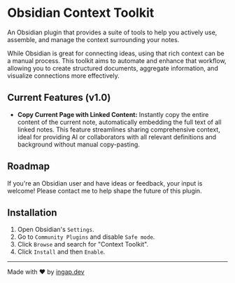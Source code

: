 # Obsidian Context Toolkit

An Obsidian plugin that provides a suite of tools to help you actively use, assemble, and manage the context surrounding your notes.

While Obsidian is great for connecting ideas, using that rich context can be a manual process. This toolkit aims to automate and enhance that workflow, allowing you to create structured documents, aggregate information, and visualize connections more effectively.

## Current Features (v1.0)

* **Copy Current Page with Linked Content:** Instantly copy the entire content of the current note, automatically embedding the full text of all linked notes. This feature streamlines sharing comprehensive context, ideal for providing AI or collaborators with all relevant definitions and background without manual copy-pasting.

## Roadmap
If you're an Obsidian user and have ideas or feedback, your input is welcome! Please contact me to help shape the future of this plugin.

## Installation

1.  Open Obsidian's `Settings`.
2.  Go to `Community Plugins` and disable `Safe mode`.
3.  Click `Browse` and search for "Context Toolkit".
4.  Click `Install` and then `Enable`.

---
Made with ❤️ by [ingap.dev](ingap.dev)